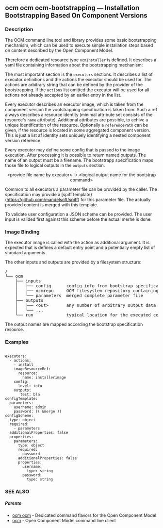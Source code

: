 ## ocm ocm ocm-bootstrapping &mdash; Installation Bootstrapping Based On Component Versions

### Description


The OCM command line tool and library provides some basic bootstrapping mechanism, which can be used to
execute simple installation steps based on content described by the Open Component Model.

Therefore a dedicated resource type <code>ocmInstaller</code> is defined.
It describes a yaml file containing information about the bootstrapping mechanism:

The most important section is the <code>executors</code> sections. It describes a list of
executor definitions and the actions the executor should be used for.
The actions are arbitrary string that can be defined by the provider of the bootstrapping.
If the <code>actions</code> list omitted the executor will be used for all actions
not already accepted by an earlier entry in the list.

Every executor describes an executor image, which is taken from the component version
the vootstrapping specification is taken from. Such a ref always describes a resource
identity (minimal attribute set consists of the resource's <code>name</code> attribute). Additional
attributes are possible, to achive a unique identification of the resource.
Optionally a <code>referencePath</code> can be given, if the resource is located in some 
aggregated component version. This is just a list af identity sets uniquely identifying a nested
component version reference.

Every executor may define some config that is passed to the image execution.
After processing it is possible to return named outputs. The name of an output must be a filename.
The bootstrapp specification maps those file to logical outputs in the <code>outputs</code> section.

<center>
  &lt;provide file name by executor> -> &lt;logical output name for the bootstrap command>
</center>

Common to all executors a parameter file can be provided by the caller. The specification may 
provide a [spiff template}(https://github.com/mandelsoft/spiff) for this parameter file.
The actually provided content is merged with this template.

To validate user configuration a JSON scheme can be provided. The user input is valided first
against this scheme before the actual merhe is done.

### Image Binding

The executor image is called with the action as additional argument. It is expected 
that is defines a default entry point and a potentially empty list of standard arguments.

The other inputs and outputs are provided by a filesystem structure:
<pre>
/
└── ocm
    ├── inputs
    │   ├── config      config info from bootstrap specification
    │   ├── ocmrepo     OCM filesystem repository containing the complement component version
    │   └── parameters  merged complete parameter file
    ├── outputs
    │   ├── &lt;out>       any number of arbitrary output data provided by executor
    │   └── ...         
    └── run             typical location for the executed command
</pre>

The output names are mapped according the bootstrap specification resource.


### Examples

```

executors:
  - actions:
    - install
    imageResourceRef:
      resource:
        name: installerimage
    config:
      level: info
    outputs:
       test: bla
configTemplate:
  parameters:
    username: admin
    password: (( &merge ))
configScheme:
  type: object
  required:
    - parameters
  additionalProperties: false
  properties:
    parameters:
      type: object
      required:
      - password
      additionalProperties: false
      properties:
        username:
          type: string
        password:
          type: string

```

### SEE ALSO

##### Parents

* [ocm ocm](ocm_ocm.md)	 - Dedicated command flavors for the Open Component Model
* [ocm](ocm.md)	 - Open Component Model command line client

